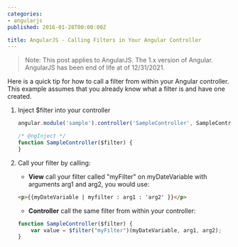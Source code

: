 ```yaml
---
categories:
- angularjs
published: 2016-01-28T00:00:00Z

title: AngularJS - Calling Filters in Your Angular Controller
---
```


> Note: This post applies to AngularJS.  The 1.x version of Angular. AngularJS has been end of life at of 12/31/2021.

Here is a quick tip for how to call a filter from within your Angular controller.  This example assumes that you already know what a filter is and have one created.

1. Inject $filter into your controller

    ```javascript
    angular.module('sample').controller('SampleController', SampleController);

    /* @ngInject */
    function SampleController($filter) {
    }
    ```

1. Call your filter by calling:

    * **View** call your filter called "myFilter" on myDateVariable with arguments arg1 and arg2, you would use:

    ```html
    <p>{{myDateVariable | myfilter : arg1 : 'arg2' }}</p>
    ```

    * **Controller** call the same filter from within your controller:

    ```javascript
    function SampleController($filter) {
        var value = $filter("myFilter")(myDateVariable, arg1, arg2);
    }
    ```
